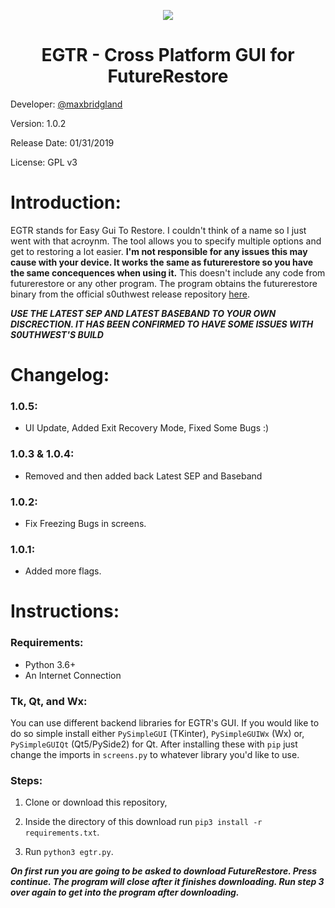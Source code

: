 <p align='center'>
  <a href=''><img src="https://cdn.discordapp.com/attachments/422105201605083136/540718008662753310/unknown.png"></a>
  <h1 align='center'>EGTR - Cross Platform GUI for FutureRestore</h1>
</p>

Developer: [@maxbridgland](https://twitter.com/maxbridgland)

Version: 1.0.2

Release Date: 01/31/2019

License: GPL v3

# Introduction:

EGTR stands for Easy Gui To Restore. I couldn't think of a name so I just went with that acroynm. The tool allows you to specify multiple options and get to restoring a lot easier. **I'm not responsible for any issues this may cause with your device. It works the same as futurerestore so you have the same concequences when using it.** This doesn't include any code from futurerestore or any other program. The program obtains the futurerestore binary from the official s0uthwest release repository [here](https://github.com/s0uthwest/futurerestore/releases).

***USE THE LATEST SEP AND LATEST BASEBAND TO YOUR OWN DISCRECTION. IT HAS BEEN CONFIRMED TO HAVE SOME ISSUES WITH S0UTHWEST'S BUILD***

# Changelog:

### 1.0.5:

- UI Update, Added Exit Recovery Mode, Fixed Some Bugs :)

### 1.0.3 & 1.0.4:

- Removed and then added back Latest SEP and Baseband

### 1.0.2:

- Fix Freezing Bugs in screens.

### 1.0.1:

- Added more flags.


# Instructions:

### Requirements:

- Python 3.6+
- An Internet Connection

### Tk, Qt, and Wx:

You can use different backend libraries for EGTR's GUI. If you would like to do so simple install either `PySimpleGUI` (TKinter), `PySimpleGUIWx` (Wx) or, `PySimpleGUIQt` (Qt5/PySide2) for Qt. After installing these with `pip` just change the imports in `screens.py` to whatever library you'd like to use.

### Steps:

1. Clone or download this repository,

2. Inside the directory of this download run `pip3 install -r requirements.txt`.

3. Run `python3 egtr.py`.

***On first run you are going to be asked to download FutureRestore. Press continue. The program will close after it finishes downloading. Run step 3 over again to get into the program after downloading.***
